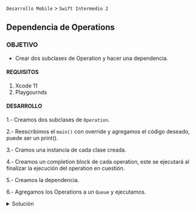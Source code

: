  `Desarrollo Mobile` > `Swift Intermedio 2`

	
## Dependencia de Operations 

### OBJETIVO 

- Crear dos subclases de Operation y hacer una dependencia.

#### REQUISITOS 

1. Xcode 11
2. Playgournds

#### DESARROLLO

1.- Creamos dos subclases de `Operation`.

2.- Reescribimos el `main()` con override y agregamos el código deseado, puede ser un print().

3.- Cramos una instancia de cada clase creada.

4.- Creamos un completion block de cada operation, este se ejecutará al finalizar la ejecución del operation en cuestión.

5.- Creamos la dependencia.

6.- Agregamos los Operations a un `Queue` y ejecutamos.

<details>
	<summary>Solución</summary>
	<p> Creamos dos subclases de Operation </p>
	
```
import UIKit

class Operation1: Operation {
    override func main() {
        print("operation 1")
    }
}

class Operation2: Operation {
    override func main() {
        print("operation 2")
    }
}

```

<p> Creamos dos instancias de Operation </p>

```
let op1 = Operation1()
let op2 = Operation2()
```

<p>A cada operation le agregamos un completion Block. </p>

```
op1.completionBlock = {
    print("ooperation 1 terminado")
}

op2.completionBlock = {
    print("operation 2 terminado")
}
```

<p> Agregamos su dependencia: </p>

```
// Agregamos la dependencia
op2.addDependency(op1)
```

<p> Las asignamos a un Queue </p>

```
let opsQue = OperationQueue()
//opsQue.maxConcurrentOperationCount = 1
opsQue.addOperation(op1)
opsQue.waitUntilAllOperationsAreFinished()
opsQue.addOperation(op2)
```

</details> 
